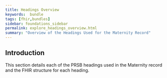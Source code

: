 ```yaml
---
title: Headings Overview
keywords:  bundle
tags: [fhir,bundles]
sidebar: foundations_sidebar
permalink: explore_headings_overview.html
summary: "Overview of the Headings Used for the Maternity Record"
---
```


## Introduction ##

This section details each of the PRSB headings used in the Maternity record and the FHIR structure for each heading.

